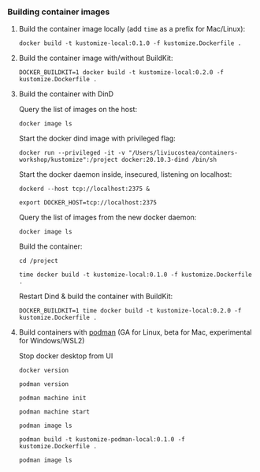 ### Building container images

1. Build the container image locally (add `time` as a prefix for Mac/Linux):
   
   `docker build -t kustomize-local:0.1.0 -f kustomize.Dockerfile .`

3. Build the container image with/without BuildKit:

    `DOCKER_BUILDKIT=1 docker build -t kustomize-local:0.2.0 -f kustomize.Dockerfile .`

4. Build the container with DinD

      Query the list of images on the host:

      `docker image ls`
   
      Start the docker dind image with privileged flag:

      `docker run --privileged -it -v "/Users/liviucostea/containers-workshop/kustomize":/project docker:20.10.3-dind /bin/sh`

      Start the docker daemon inside, insecured, listening on localhost:

      `dockerd --host tcp://localhost:2375 &`

      `export DOCKER_HOST=tcp://localhost:2375`

      Query the list of images from the new docker daemon:

      `docker image ls`

      Build the container:

      `cd /project`

      `time docker build -t kustomize-local:0.1.0 -f kustomize.Dockerfile .`

      Restart Dind & build the container with BuildKit:

      `DOCKER_BUILDKIT=1 time docker build -t kustomize-local:0.2.0 -f kustomize.Dockerfile .`

5. Build containers with [podman](https://podman.io/getting-started/installation) (GA for Linux, beta for Mac, experimental for Windows/WSL2)

      Stop docker desktop from UI

      <!-- `systemctl stop docker`

      `systemctl stop docker.socket` -->

      `docker version`

      `podman version`

      `podman machine init`

      `podman machine start`

      `podman image ls`

      `podman build -t kustomize-podman-local:0.1.0 -f kustomize.Dockerfile .`

      `podman image ls`
      